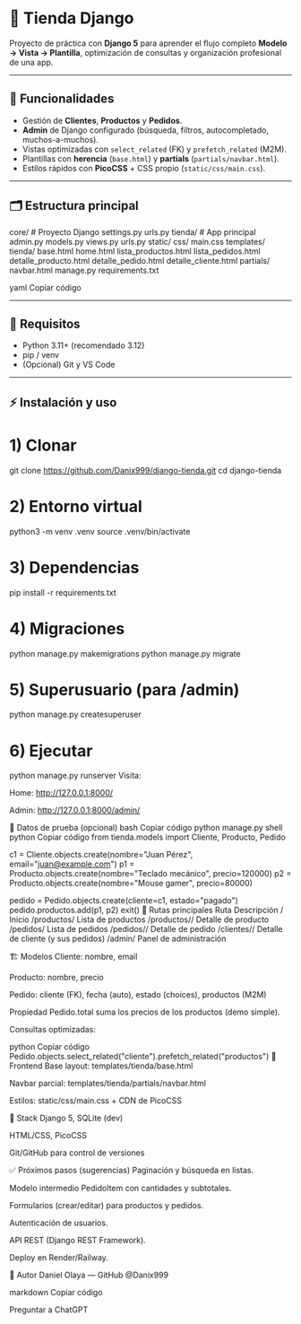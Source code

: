 # 🛒 Tienda Django

Proyecto de práctica con **Django 5** para aprender el flujo completo **Modelo → Vista → Plantilla**, optimización de consultas y organización profesional de una app.

---

## 🚀 Funcionalidades
- Gestión de **Clientes**, **Productos** y **Pedidos**.
- **Admin** de Django configurado (búsqueda, filtros, autocompletado, muchos-a-muchos).
- Vistas optimizadas con `select_related` (FK) y `prefetch_related` (M2M).
- Plantillas con **herencia** (`base.html`) y **partials** (`partials/navbar.html`).
- Estilos rápidos con **PicoCSS** + CSS propio (`static/css/main.css`).

---

## 🗂 Estructura principal

core/ # Proyecto Django
settings.py
urls.py
tienda/ # App principal
admin.py
models.py
views.py
urls.py
static/
css/
main.css
templates/
tienda/
base.html
home.html
lista_productos.html
lista_pedidos.html
detalle_producto.html
detalle_pedido.html
detalle_cliente.html
partials/
navbar.html
manage.py
requirements.txt

yaml
Copiar código

---

## 🧰 Requisitos
- Python 3.11+ (recomendado 3.12)
- pip / venv
- (Opcional) Git y VS Code

---

## ⚡ Instalación y uso

# 1) Clonar
git clone https://github.com/Danix999/django-tienda.git
cd django-tienda

# 2) Entorno virtual
python3 -m venv .venv
source .venv/bin/activate

# 3) Dependencias
pip install -r requirements.txt

# 4) Migraciones
python manage.py makemigrations
python manage.py migrate

# 5) Superusuario (para /admin)
python manage.py createsuperuser

# 6) Ejecutar
python manage.py runserver
Visita:

Home: http://127.0.0.1:8000/

Admin: http://127.0.0.1:8000/admin/

🧪 Datos de prueba (opcional)
bash
Copiar código
python manage.py shell
python
Copiar código
from tienda.models import Cliente, Producto, Pedido

c1 = Cliente.objects.create(nombre="Juan Pérez", email="juan@example.com")
p1 = Producto.objects.create(nombre="Teclado mecánico", precio=120000)
p2 = Producto.objects.create(nombre="Mouse gamer", precio=80000)

pedido = Pedido.objects.create(cliente=c1, estado="pagado")
pedido.productos.add(p1, p2)
exit()
🔗 Rutas principales
Ruta	Descripción
/	Inicio
/productos/	Lista de productos
/productos/<id>/	Detalle de producto
/pedidos/	Lista de pedidos
/pedidos/<id>/	Detalle de pedido
/clientes/<id>/	Detalle de cliente (y sus pedidos)
/admin/	Panel de administración

🏗 Modelos
Cliente: nombre, email

Producto: nombre, precio

Pedido: cliente (FK), fecha (auto), estado (choices), productos (M2M)

Propiedad Pedido.total suma los precios de los productos (demo simple).

Consultas optimizadas:

python
Copiar código
Pedido.objects.select_related("cliente").prefetch_related("productos")
🎨 Frontend
Base layout: templates/tienda/base.html

Navbar parcial: templates/tienda/partials/navbar.html

Estilos: static/css/main.css + CDN de PicoCSS

🧩 Stack
Django 5, SQLite (dev)

HTML/CSS, PicoCSS

Git/GitHub para control de versiones

✅ Próximos pasos (sugerencias)
Paginación y búsqueda en listas.

Modelo intermedio PedidoItem con cantidades y subtotales.

Formularios (crear/editar) para productos y pedidos.

Autenticación de usuarios.

API REST (Django REST Framework).

Deploy en Render/Railway.

👤 Autor
Daniel Olaya — GitHub @Danix999

markdown
Copiar código








Preguntar a ChatGPT
